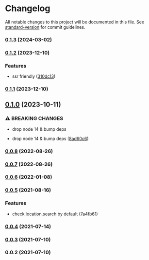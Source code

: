 # Changelog

All notable changes to this project will be documented in this file. See [standard-version](https://github.com/conventional-changelog/standard-version) for commit guidelines.

### [0.1.3](https://github.com/distributedvc/utm/compare/v0.1.2...v0.1.3) (2024-03-02)

### [0.1.2](https://github.com/distributedvc/utm/compare/v0.1.1...v0.1.2) (2023-12-10)


### Features

* ssr friendly ([310dc13](https://github.com/distributedvc/utm/commit/310dc1343eb2d819eb551016ddc553149d8ba4ff))

### [0.1.1](https://github.com/distributedvc/utm/compare/v0.1.0...v0.1.1) (2023-12-10)

## [0.1.0](https://github.com/distributedvc/utm/compare/v0.0.8...v0.1.0) (2023-10-11)


### ⚠ BREAKING CHANGES

* drop node 14 & bump deps

* drop node 14 & bump deps ([8ad60c6](https://github.com/distributedvc/utm/commit/8ad60c671f19070c3ca9b4695e2e7f57c504f74f))

### [0.0.8](https://github.com/distributedvc/utm/compare/v0.0.7...v0.0.8) (2022-08-26)

### [0.0.7](https://github.com/distributedvc/utm/compare/v0.0.6...v0.0.7) (2022-08-26)

### [0.0.6](https://github.com/distributedvc/utm/compare/v0.0.5...v0.0.6) (2022-01-08)

### [0.0.5](https://github.com/distributedvc/utm/compare/v0.0.4...v0.0.5) (2021-08-16)


### Features

* check location.search by default ([7a4fb61](https://github.com/distributedvc/utm/commit/7a4fb61991811b4ec192932464f285cdc4dbcb7e))

### [0.0.4](https://github.com/distributedvc/utm/compare/v0.0.3...v0.0.4) (2021-07-14)

### [0.0.3](https://github.com/distributedvc/utm/compare/v0.0.2...v0.0.3) (2021-07-10)

### 0.0.2 (2021-07-10)
